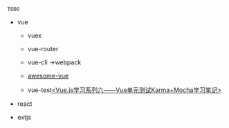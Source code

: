 `TODO`
- vue 
    - vuex
    - vue-router
    - vue-cli ->webpack
    - [awesome-vue](https://github.com/vuejs/awesome-vue)

    - vue-test[<Vue.js学习系列六——Vue单元测试Karma+Mocha学习笔记>](https://blog.csdn.net/violetjack0808/article/details/73740395?utm_source=blogxgwz0)

- react 
- extjs 